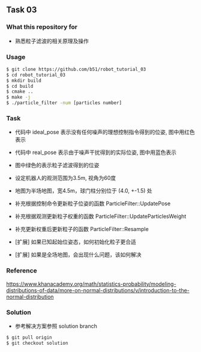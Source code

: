 ## Task 03
### What this repository for
* 熟悉粒子滤波的相关原理及操作

### Usage

```bash
$ git clone https://github.com/b51/robot_tutorial_03
$ cd robot_tutorial_03
$ mkdir build
$ cd build
$ cmake ..
$ make -j
$ ./particle_filter -num [particles number]
```

### Task
* 代码中 ideal_pose 表示没有任何噪声的理想控制指令得到的位姿, 图中用红色表示
* 代码中 real_pose 表示由于噪声干扰得到的实际位姿, 图中用蓝色表示
* 图中绿色的表示粒子滤波得到的位姿
* 设定机器人的观测范围为3.5m, 视角为60度
* 地图为半场地图，宽4.5m，球门柱分别位于 (4.0, +-1.5) 处

* 补充根据控制命令更新粒子位姿的函数 ParticleFilter::UpdatePose 
* 补充根据观测更新粒子权重的函数 ParticleFilter::UpdateParticlesWeight
* 补充更新权重后更新粒子的函数 ParticleFilter::Resample
* [扩展] 如果已知起始位姿态，如何初始化粒子更合适
* [扩展] 如果是全场地图，会出现什么问题，该如何解决

### Reference
https://www.khanacademy.org/math/statistics-probability/modeling-distributions-of-data/more-on-normal-distributions/v/introduction-to-the-normal-distribution

### Solution
* 参考解决方案参照 solution branch

```bash
$ git pull origin
$ git checkout solution
```
